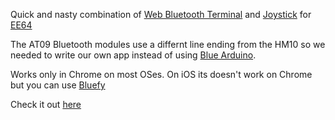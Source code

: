 
Quick and nasty combination of [Web Bluetooth Terminal](https://github.com/loginov-rocks/Web-Bluetooth-Terminal) and [Joystick](https://github.com/bobboteck/JoyStick) for [EE64](ee64.stanford.edu)

The AT09 Bluetooth modules use a differnt line ending from the HM10 so we needed to write our own app instead of using [Blue Arduino](https://sites.google.com/stonybrook.edu/arduinoble/?pli=1).

Works only in Chrome on most OSes. On iOS its doesn't work on Chrome but you can use [Bluefy](https://apps.apple.com/us/app/bluefy-web-ble-browser/id1492822055)

Check it out [here](https://stanfordroboticsclub.github.io/BluetoothControl/)
